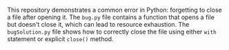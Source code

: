 This repository demonstrates a common error in Python: forgetting to close a file after opening it. The `bug.py` file contains a function that opens a file but doesn't close it, which can lead to resource exhaustion. The `bugSolution.py` file shows how to correctly close the file using either `with` statement or explicit `close()` method.